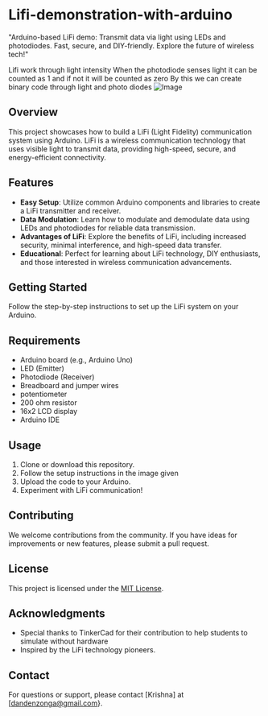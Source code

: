 # Lifi-demonstration-with-arduino
"Arduino-based LiFi demo: Transmit data via light using LEDs and photodiodes. Fast, secure, and DIY-friendly. Explore the future of wireless tech!"

Lifi work through light intensity 
When the photodiode senses light it can be counted as 1 and if not it will be counted as zero
By this we can create binary code through light and photo diodes 
![Image](https://github.com/krishna1000101/Lifi-demonstration-with-arduino/blob/main/Screenshot%20from%202023-09-10%2014-40-27.png)


## Overview

This project showcases how to build a LiFi (Light Fidelity) communication system using Arduino. LiFi is a wireless communication technology that uses visible light to transmit data, providing high-speed, secure, and energy-efficient connectivity.

## Features

- **Easy Setup**: Utilize common Arduino components and libraries to create a LiFi transmitter and receiver.
- **Data Modulation**: Learn how to modulate and demodulate data using LEDs and photodiodes for reliable data transmission.
- **Advantages of LiFi**: Explore the benefits of LiFi, including increased security, minimal interference, and high-speed data transfer.
- **Educational**: Perfect for learning about LiFi technology, DIY enthusiasts, and those interested in wireless communication advancements.

## Getting Started

Follow the step-by-step instructions  to set up the LiFi system on your Arduino.

## Requirements

- Arduino board (e.g., Arduino Uno)
- LED (Emitter)
- Photodiode (Receiver)
- Breadboard and jumper wires
- potentiometer
- 200 ohm resistor
- 16x2 LCD display 
- Arduino IDE

## Usage

1. Clone or download this repository.
2. Follow the setup instructions in the image given
3. Upload the code to your Arduino.
4. Experiment with LiFi communication!

## Contributing

We welcome contributions from the community. If you have ideas for improvements or new features, please submit a pull request.

## License

This project is licensed under the [MIT License](LICENSE).

## Acknowledgments

- Special thanks to TinkerCad for their contribution to help students to simulate without hardware
- Inspired by the LiFi technology pioneers.

## Contact

For questions or support, please contact [Krishna] at [dandenzonga@gmail.com}.

